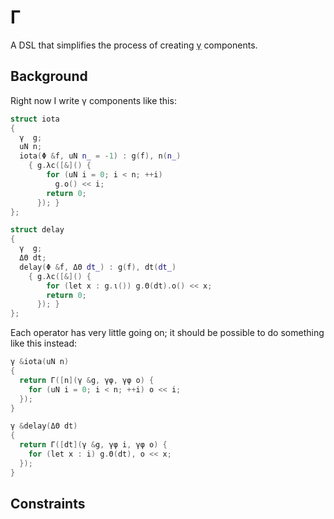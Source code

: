 # Γ
A DSL that simplifies the process of creating [γ](gamma.md) components.


## Background
Right now I write γ components like this:

```cpp
struct iota
{
  γ  g;
  uN n;
  iota(Φ &f, uN n_ = -1) : g(f), n(n_)
    { g.λc([&]() {
        for (uN i = 0; i < n; ++i)
          g.ο() << i;
        return 0;
      }); }
};

struct delay
{
  γ  g;
  ΔΘ dt;
  delay(Φ &f, ΔΘ dt_) : g(f), dt(dt_)
    { g.λc([&]() {
        for (let x : g.ι()) g.Θ(dt).ο() << x;
        return 0;
      }); }
};
```

Each operator has very little going on; it should be possible to do something like this instead:

```cpp
γ &iota(uN n)
{
  return Γ([n](γ &g, γφ, γφ o) {
    for (uN i = 0; i < n; ++i) o << i;
  });
}

γ &delay(ΔΘ dt)
{
  return Γ([dt](γ &g, γφ i, γφ o) {
    for (let x : i) g.Θ(dt), o << x;
  });
}
```


## Constraints
